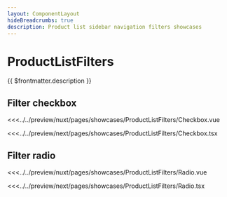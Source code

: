 ```yaml
---
layout: ComponentLayout
hideBreadcrumbs: true
description: Product list sidebar navigation filters showcases
---
```

# ProductListFilters

{{ $frontmatter.description }}

## Filter checkbox

<Showcase showcase-name="ProductListFilters/Checkbox">

<!-- vue -->
<<<../../preview/nuxt/pages/showcases/ProductListFilters/Checkbox.vue
<!-- end vue -->
<!-- react -->
<<<../../preview/next/pages/showcases/ProductListFilters/Checkbox.tsx
<!-- end react -->

</Showcase>

## Filter radio

<Showcase showcase-name="ProductListFilters/Radio">

<!-- vue -->
<<<../../preview/nuxt/pages/showcases/ProductListFilters/Radio.vue
<!-- end vue -->
<!-- react -->
<<<../../preview/next/pages/showcases/ProductListFilters/Radio.tsx
<!-- end react -->

</Showcase>
